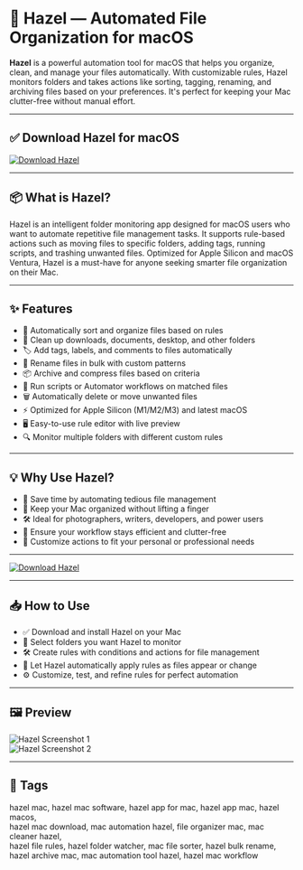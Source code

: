 # 📂 Hazel — Automated File Organization for macOS

**Hazel** is a powerful automation tool for macOS that helps you organize, clean, and manage your files automatically. With customizable rules, Hazel monitors folders and takes actions like sorting, tagging, renaming, and archiving files based on your preferences. It's perfect for keeping your Mac clutter-free without manual effort.

---

## ✅ Download Hazel for macOS  
[![Download Hazel](https://img.shields.io/badge/Download-Hazel-yellowgreen)](#)

---

## 📦 What is Hazel?

Hazel is an intelligent folder monitoring app designed for macOS users who want to automate repetitive file management tasks. It supports rule-based actions such as moving files to specific folders, adding tags, running scripts, and trashing unwanted files. Optimized for Apple Silicon and macOS Ventura, Hazel is a must-have for anyone seeking smarter file organization on their Mac.

---

## ✨ Features

- 🔄 Automatically sort and organize files based on rules  
- 🧹 Clean up downloads, documents, desktop, and other folders  
- 🏷 Add tags, labels, and comments to files automatically  
- 🔢 Rename files in bulk with custom patterns  
- 📦 Archive and compress files based on criteria  
- 🧰 Run scripts or Automator workflows on matched files  
- 🗑 Automatically delete or move unwanted files  
- ⚡ Optimized for Apple Silicon (M1/M2/M3) and latest macOS  
- 🖥 Easy-to-use rule editor with live preview  
- 🔍 Monitor multiple folders with different custom rules  

---

## 💡 Why Use Hazel?

- 🤖 Save time by automating tedious file management  
- 🧩 Keep your Mac organized without lifting a finger  
- 🛠 Ideal for photographers, writers, developers, and power users  
- 🔄 Ensure your workflow stays efficient and clutter-free  
- 🎯 Customize actions to fit your personal or professional needs  

---

[![Download Hazel](https://img.shields.io/badge/Download-Hazel-yellowgreen)](#)

---

## 📥 How to Use

- ✅ Download and install Hazel on your Mac  
- 📂 Select folders you want Hazel to monitor  
- 🛠 Create rules with conditions and actions for file management  
- 🔄 Let Hazel automatically apply rules as files appear or change  
- ⚙ Customize, test, and refine rules for perfect automation  

---

## 🖼 Preview

![Hazel Screenshot 1](https://www.noodlesoft.com/kb/wp-content/uploads/main.png)  
![Hazel Screenshot 2](https://static.macupdate.com/screenshots/340504/m/hazel-screenshot.png?v=1667399039)

---

## 📌 Tags

hazel mac, hazel mac software, hazel app for mac, hazel app mac, hazel macos,  
hazel mac download, mac automation hazel, file organizer mac, mac cleaner hazel,  
hazel file rules, hazel folder watcher, mac file sorter, hazel bulk rename,  
hazel archive mac, mac automation tool hazel, hazel mac workflow  
